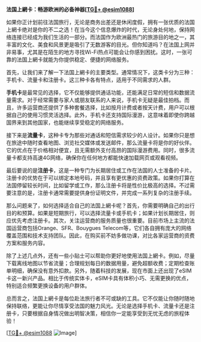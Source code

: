 **法国上網卡：畅游欧洲的必备神器[[TG💪+ @esim1088](https://t.me/s/esim1088)]**

如果你正计划前往法国旅行，无论是商务出差还是休闲度假，拥有一张优质的法国上網卡绝对是你的不二之选！在当今这个信息爆炸的时代，无论身处何地，保持网络连接已经成为我们生活的一部分。而法国作为欧洲最热门的旅游目的地之一，其丰富的文化、美食和风景更是吸引了无数游客的目光。但你知道吗？在法国上网并非易事，尤其是在陌生的地方寻找Wi-Fi热点可能会让你感到困扰。这时，一张可靠的法国上網卡就能为你提供稳定、便捷的网络服务。

首先，让我们来了解一下法国上網卡的主要类型。通常情况下，这类卡分为三种：手机卡、流量卡和注册卡。这三种卡各有特点，适用于不同需求的人群。

**手机卡**是最常见的选择，它不仅能够提供通话功能，还能满足日常的短信和数据流量需求。对于经常需要与家人或朋友联系的人来说，手机卡无疑是最佳拍档。而且，许多运营商还提供了多种套餐选择，比如按月计费或者按天计费，用户可以根据自己的使用习惯灵活选择。此外，手机卡还支持国际漫游，这意味着即使你跨越国界来到其他国家，也能继续享受稳定的网络服务。

接下来是**流量卡**，这种卡专为那些对通话和短信需求较少的人设计。如果你只是想在旅途中随时查看地图、浏览社交媒体或发送邮件，那么流量卡将是你的好伙伴。它的优点在于价格相对便宜，且无需额外支付高昂的国际漫游费用。同时，很多流量卡都支持高速4G网络，确保你在任何地方都能快速加载网页或观看视频。

最后要说的是**注册卡**，这是一种专门为长期居住或工作在法国的人士准备的卡片。注册卡的优势在于可以绑定本地号码，并且享有更优惠的资费政策。如果你打算在法国停留较长时间，比如留学或工作，那么注册卡将是性价比极高的选择。不过需要注意的是，注册卡通常需要提供身份证明文件，并完成一系列复杂的注册手续。

那么问题来了，如何选择适合自己的法国上網卡呢？首先，你需要明确自己的出行目的和预算。如果是短期旅行，可以选择流量卡或手机卡；如果计划长期居住，则应优先考虑注册卡。其次，关注运营商的服务质量也很重要。目前市场上主流的法国运营商包括Orange、SFR、Bouygues Telecom等，它们各自拥有庞大的网络覆盖范围和技术支持团队。因此，在购买前不妨多做功课，对比各家运营商的资费方案和服务内容。

除了上述几点外，还有一些小贴士可以帮助你更好地使用法国上網卡。例如，尽量下载离线地图以节省流量；合理规划每日的数据用量，避免超额收费；定期检查账单明细，确保没有意外扣款。另外，随着科技的发展，现在市面上还出现了eSIM卡这一新兴产品。相比于传统实体卡，eSIM卡具有体积小巧、无需更换的优点，特别适合频繁更换设备的用户群体。

总而言之，法国上網卡是每位赴法旅行者不可或缺的工具。它不仅能让你随时随地保持联络，更能让你尽情享受法国的魅力风光。无论是选择手机卡、流量卡还是注册卡，只要根据自身情况做出明智决策，相信你一定能享受到无忧无虑的旅程体验！

[[TG💪+ @esim1088](https://t.me/s/esim1088) ![Image](https://i.postimg.cc/4NQfJmqS/Snipaste-2025-05-13-00-14-12.png)]